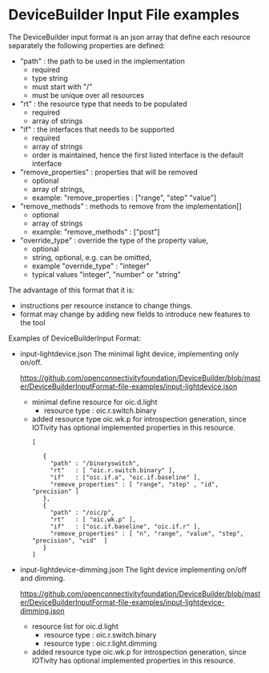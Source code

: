 # DeviceBuilder Input File examples


The DeviceBuilder input format is an json array that define each resource separately
the following properties are defined:
  -  "path" : the path to be used in the implementation
        - required
        - type string
        - must start with "/"
        - must be unique over all resources
  -  "rt"   : the resource type that needs to be populated
        - required
        - array of strings
  -  "if"   : the interfaces that needs to be supported
        - required
        - array of strings
        - order is maintained, hence the first listed interface is the default interface
  -  "remove_properties" : properties that will be removed
        - optional
        - array of strings, 
        - example: "remove_properties : ["range", "step" "value"]
  -  "remove_methods" :  methods to remove from the implementation[]
        - optional
        - array of strings
        - example: "remove_methods" : ["post"]
  -  "override_type" :  override the type of the property value,  
        - optional
        - string, optional, e.g. can be omitted,
        - example  "override_type" :  "integer" 
        - typical values "integer", "number" or "string"

The advantage of this format that it is:
- instructions per resource instance to change things.
- format may change by adding new fields to introduce new features to the tool


Examples of DeviceBuilderInput Format:


- input-lightdevice.json
    The minimal light device, implementing only on/off.

    https://github.com/openconnectivityfoundation/DeviceBuilder/blob/master/DeviceBuilderInputFormat-file-examples/input-lightdevice.json
  
    - minimal define resource for oic.d.light 
        - resource type : oic.r.switch.binary
    - added resource type oic.wk.p for introspection generation, since IOTivity has optional implemented properties in this resource.
         ```
         [

            {
              "path" : "/binaryswitch",
              "rt"   : [ "oic.r.switch.binary" ],
              "if"   : ["oic.if.a", "oic.if.baseline" ],
              "remove_properties" : [ "range", "step" , "id", "precision" ]
            },
            {
              "path" : "/oic/p",
              "rt"   : [ "oic.wk.p" ],
              "if"   : ["oic.if.baseline", "oic.if.r" ],
              "remove_properties" : [ "n", "range", "value", "step", "precision", "vid"  ]
            }
        ]

        ```

  
  
  
- input-lightdevice-dimming.json
    The light device implementing on/off and dimming.

    https://github.com/openconnectivityfoundation/DeviceBuilder/blob/master/DeviceBuilderInputFormat-file-examples/input-lightdevice-dimming.json
  
    - resource list for oic.d.light 
        - resource type : oic.r.switch.binary
        - resource type : oic.r.light.dimming
    - added resource type oic.wk.p for introspection generation, since IOTivity has optional implemented properties in this resource.